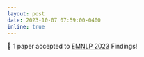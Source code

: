 ```yaml
---
layout: post
date: 2023-10-07 07:59:00-0400
inline: true
---
```


:tada: 1 paper accepted to <a href="https://2023.emnlp.org/">EMNLP 2023</a> Findings!